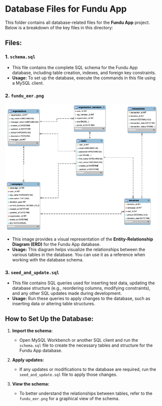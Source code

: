 # Database Files for Fundu App

This folder contains all database-related files for the **Fundu App** project. Below is a breakdown of the key files in this directory:

## Files:

### 1. **`schema.sql`**
   - This file contains the complete SQL schema for the Fundu App database, including table creation, indexes, and foreign key constraints.
   - **Usage:** To set up the database, execute the commands in this file using a MySQL client.

### 2. **`fundu_eer.png`**
![EER Diagram](eer_diagram.png)
   - This image provides a visual representation of the **Entity-Relationship Diagram (ERD)** for the Fundu App database.
   - **Usage:** This diagram helps visualize the relationships between the various tables in the database. You can use it as a reference when working with the database schema.

### 3. **`seed_and_update.sql`**
   - This file contains SQL queries used for inserting test data, updating the database structure (e.g., reordering columns, modifying constraints), and any other SQL updates made during development.
   - **Usage:** Run these queries to apply changes to the database, such as inserting data or altering table structures.

## How to Set Up the Database:

1. **Import the schema:**
   - Open MySQL Workbench or another SQL client and run the `schema.sql` file to create the necessary tables and structure for the Fundu App database.

2. **Apply updates:**
   - If any updates or modifications to the database are required, run the `seed_and_update.sql` file to apply those changes.

3. **View the schema:**
   - To better understand the relationships between tables, refer to the `fundu_eer.png` for a graphical view of the schema.

